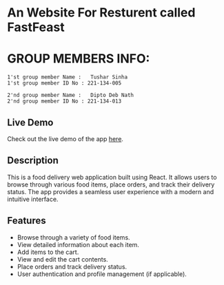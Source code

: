 # An Website For Resturent called FastFeast

# GROUP MEMBERS INFO:

	1'st group member Name :   Tushar Sinha
	1'st group member ID No : 221-134-005
	
	2'nd group member Name :   Dipto Deb Nath
	2'nd group member ID No : 221-134-013

## Live Demo

Check out the live demo of the app [here](https://fastfeast.netlify.app/).


## Description

This is a food delivery web application built using React. It allows users to browse through various food items, place orders, and track their delivery status. The app provides a seamless user experience with a modern and intuitive interface.

## Features

- Browse through a variety of food items.
- View detailed information about each item.
- Add items to the cart.
- View and edit the cart contents.
- Place orders and track delivery status.
- User authentication and profile management (if applicable).